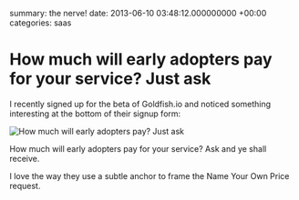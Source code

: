 summary: the nerve!
date: 2013-06-10 03:48:12.000000000 +00:00
categories: saas

# How much will early adopters pay for your service? Just ask

I recently signed up for the beta of Goldfish.io and noticed something interesting at the bottom of their signup form:

![How much will early adopters pay? Just ask](/images/early_adopter_price.png)

How much will early adopters pay for your service? Ask and ye shall receive.

I love the way they use a subtle anchor to frame the Name Your Own Price request.
